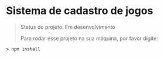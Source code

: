 <h1>Sistema de cadastro de jogos</h1>

 > Status do projeto: Em desenvolvimento
 > 
> Para rodar esse projeto na sua máquina, por favor digite:

```
> npm install
```
